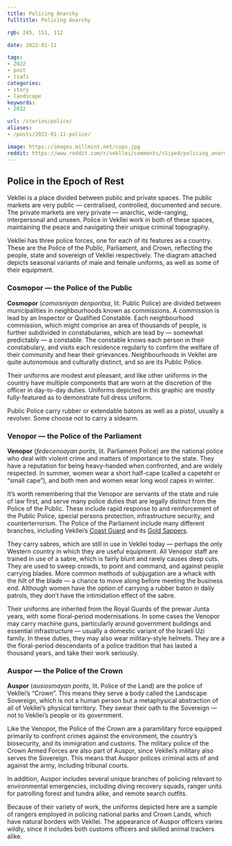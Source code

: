```yaml
---
title: Policing Anarchy
fulltitle: Policing Anarchy

rgb: 245, 151, 112

date: 2022-01-11

tags: 
- 2022
- post
- tzafi
categories:
- story
- landscape
keywords:
- 2022

url: /stories/police/
aliases:
- /posts/2022-01-11-police/

image: https://images.millmint.net/cops.jpg
reddit: https://www.reddit.com/r/vekllei/comments/s1ipe4/policing_anarchy/
---
```


## Police in the Epoch of Rest

Vekllei is a place divided between public and private spaces. The public markets are very public — centralised, controlled, documented and secure. The private markets are very private — anarchic, wide-ranging, interpersonal and unseen. Police in Vekllei work in both of these spaces, maintaining the peace and navigating their unique criminal topography.

Vekllei has three police forces, one for each of its features as a country. These are the Police of the Public, Parliament, and Crown, reflecting the people, state and sovereign of Vekllei respectively. The diagram attached depicts seasonal variants of male and female uniforms, as well as some of their equipment.

### Cosmopor — the Police of the Public

**Cosmopor** (*comoisniyan denporitsa*, lit. Public Police) are divided between municipalities in neighbourhoods known as commissions. A commission is lead by an Inspector or Qualified Constable. Each neighbourhood commission, which might comprise an area of thousands of people, is further subdivided in constabularies, which are lead by — somewhat predictably — a constable. The constable knows each person in their constabulary, and visits each residence regularly to confirm the welfare of their community and hear their grievances. Neighbourhoods in Vekllei are quite autonomous and culturally distinct, and so are its Public Police.

Their uniforms are modest and pleasant, and like other uniforms in the country have multiple components that are worn at the discretion of the officer in day-to-day duties. Uniforms depicted in this graphic are mostly fully-featured as to demonstrate full dress uniform.

Public Police carry rubber or extendable batons as well as a pistol, usually a revolver. Some choose not to carry a sidearm.

### Venopor — the Police of the Parliament

**Venopor** (*fedecenoayan porits*, lit. Parliament Police) are the national police who deal with violent crime and matters of importance to the state. They have a reputation for being heavy-handed when confronted, and are widely respected. In summer, women wear a short half-cape (called a capeteht or “small cape”), and both men and women wear long wool capes in winter.

It’s worth remembering that the Venopor are servants of the state and rule of law first, and serve many police duties that are legally distinct from the Police of the Public. These include rapid response to and reinforcement of the Public Police, special persons protection, infrastructure security, and counterterrorism. The Police of the Parliament include many different branches, including Vekllei’s [Coast Guard](https://millmint.net/posts/2021-11-14-coastguard/) and its [Gold Sappers](https://millmint.net/posts/2021-04-09-sappers/).

They carry sabres, which are still in use in Vekllei today — perhaps the only Western country in which they are useful equipment. All Venopor staff are trained in use of a sabre, which is fairly blunt and rarely causes deep cuts. They are used to sweep crowds, to point and command, and against people carrying blades. More common methods of subjugation are a whack with the hilt of the blade — a chance to move along before meeting the business end. Although women have the option of carrying a rubber baton in daily patrols, they don’t have the intimidation effect of the sabre.

Their uniforms are inherited from the Royal Guards of the prewar Junta years, with some floral-period modernisations. In some cases the Venopor may carry machine guns, particularly around government buildings and essential infrastructure — usually a domestic variant of the Israeli Uzi family. In these duties, they may also wear military-style helmets. They are a the floral-period descendants of a police tradition that has lasted a thousand years, and take their work seriously.

### Auspor — the Police of the Crown

**Auspor** (*ausiosmayan porits*, lit. Police of the Land) are the police of Vekllei’s “Crown”. This means they serve a body called the Landscape Sovereign, which is not a human person but a metaphysical abstraction of all of Vekllei’s physical territory. They swear their oath to the Sovereign — not to Vekllei’s people or its government.

Like the Venopor, the Police of the Crown are a paramilitary force equipped primarily to confront crimes against the environment, the country’s biosecurity, and its immigration and customs. The military police of the Crown Armed Forces are also part of Auspor, since Vekllei’s military also serves the Sovereign. This means that Auspor polices criminal acts of and against the army, including tribunal courts.

In addition, Auspor includes several unique branches of policing relevant to environmental emergencies, including diving recovery squads, ranger units for patrolling forest and tundra alike, and remote search outfits.

Because of their variety of work, the uniforms depicted here are a sample of rangers employed in policing national parks and Crown Lands, which have natural borders with Vekllei. The appearance of Auspor officers varies wildly, since it includes both customs officers and skilled animal trackers alike.
